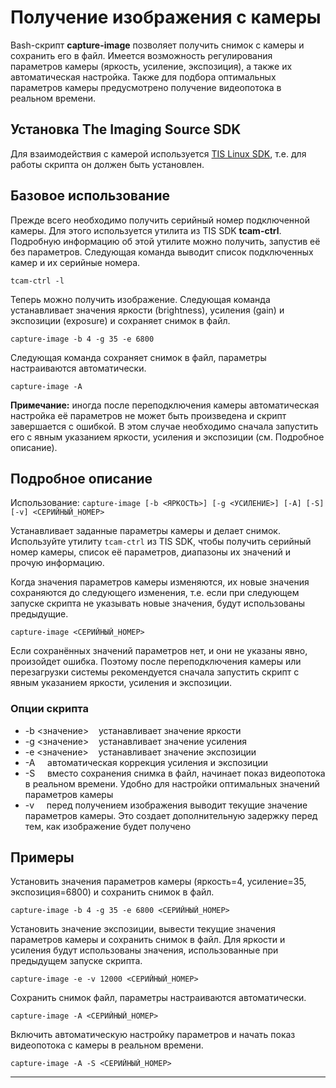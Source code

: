 # Получение изображения с камеры

Bash-скрипт **capture-image** позволяет получить снимок с камеры и сохранить его в файл. Имеется возможность регулирования параметров камеры (яркость, усиление, экспозиция), а также их автоматическая настройка. Также для подбора оптимальных параметров камеры предусмотрено получение видеопотока в реальном времени.

## Установка The Imaging Source SDK

Для взаимодействия с камерой используется [TIS Linux SDK](https://github.com/TheImagingSource/tiscamera), т.е. для работы скрипта он должен быть установлен.

## Базовое использование

Прежде всего необходимо получить серийный номер подключенной камеры. Для этого используется утилита из TIS SDK **tcam-ctrl**. Подробную информацию об этой утилите можно получить, запустив её без параметров. Следующая команда выводит список подключенных камер и их серийные номера.

```
tcam-ctrl -l
```

Теперь можно получить изображение. Следующая команда устанавливает значения яркости (brightness), усиления (gain) и экспозиции (exposure) и сохраняет снимок в файл.

```
capture-image -b 4 -g 35 -e 6800
```

Следующая команда сохраняет снимок в файл, параметры настраиваются автоматически.

```
capture-image -A
```

**Примечание:** иногда после переподключения камеры автоматическая настройка её параметров не может быть произведена и скрипт завершается с ошибкой. В этом случае необходимо сначала запустить его с явным указанием яркости, усиления и экспозиции (см. Подробное описание).

## Подробное описание

Использование: ```capture-image [-b <ЯРКОСТЬ>] [-g <УСИЛЕНИЕ>] [-A] [-S] [-v] <СЕРИЙНЫЙ_НОМЕР>```

Устанавливает заданные параметры камеры и делает снимок.
Используйте утилиту ```tcam-ctrl``` из TIS SDK, чтобы получить серийный номер камеры, список её параметров, диапазоны их значений и прочую информацию.

Когда значения параметров камеры изменяются, их новые значения сохраняются до следующего изменения, т.е. если при следующем запуске скрипта не указывать новые значения, будут использованы предыдущие.

```
capture-image <СЕРИЙНЫЙ_НОМЕР>
```

Если сохранённых значений параметров нет, и они не указаны явно, произойдет ошибка. Поэтому после переподключения камеры или перезагрузки системы рекомендуется сначала запустить скрипт с явным указанием яркости, усиления и экспозиции.

### Опции скрипта

* -b <значение>&nbsp;&nbsp;&nbsp;    устанавливает значение яркости
* -g <значение>&nbsp;&nbsp;&nbsp;    устанавливает значение усиления
* -e <значение>&nbsp;&nbsp;&nbsp;    устанавливает значение экспозиции
* -A &nbsp;&nbsp;&nbsp;    автоматическая коррекция усиления и экспозиции
* -S &nbsp;&nbsp;&nbsp;    вместо сохранения снимка в файл, начинает показ видеопотока в реальном времени. Удобно для настройки оптимальных значений параметров камеры
* -v &nbsp;&nbsp;&nbsp;    перед получением изображения выводит текущие значение параметров камеры. Это создает дополнительную задержку перед тем, как изображение будет получено

## Примеры

Установить значения параметров камеры (яркость=4, усиление=35, экспозиция=6800) и сохранить снимок в файл.

```
capture-image -b 4 -g 35 -e 6800 <СЕРИЙНЫЙ_НОМЕР>
```

Установить значение экспозиции, вывести текущие значения параметров камеры и сохранить снимок в файл. Для яркости и усиления будут использованы значения, использованные при предыдущем запуске скрипта.

```
capture-image -e -v 12000 <СЕРИЙНЫЙ_НОМЕР>
```

Сохранить снимок файл, параметры настраиваются автоматически.

```
capture-image -A <СЕРИЙНЫЙ_НОМЕР>
```

Включить автоматическую настройку параметров и начать показ видеопотока с камеры в реальном времени.

```
capture-image -A -S <СЕРИЙНЫЙ_НОМЕР>
```

---

